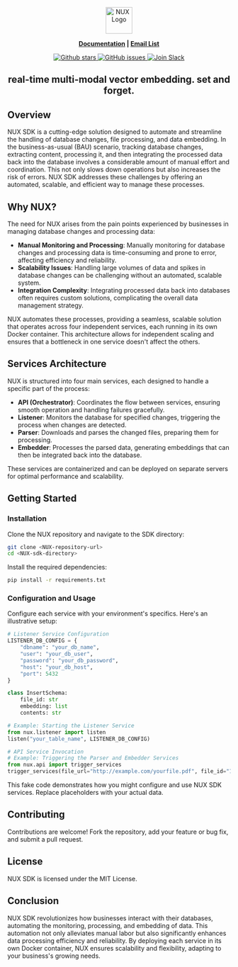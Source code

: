 <p align="center">
  <img height="60" src="https://nux.ai/static/img/brand/nux_logo_dark.png" alt="NUX Logo">
</p>
<p align="center">
<strong><a href="https://docs.nux.ai/">Documentation</a> | <a href="https://www.nux.ai/newsletter-signup/">Email List</a>
</strong>
</p>

<p align="center">
    <a href="https://github.com/nux-ai/server/stargazers">
        <img src="https://img.shields.io/github/stars/nux-ai/server.svg?style=flat&color=yellow" alt="Github stars"/>
    </a>
    <a href="https://github.com/nux-ai/server/issues">
        <img src="https://img.shields.io/github/issues/nux-ai/server.svg?style=flat&color=success" alt="GitHub issues"/>
    </a>
    <a href="https://join.slack.com/t/nuxai/shared_invite/zt-2efp37o7q-FDyH3LFPkeOsc9Vi_Q6ZEA">
        <img src="https://img.shields.io/badge/slack-join-green.svg?logo=slack" alt="Join Slack"/>
    </a>
</p>

<h2 align="center">
    <b>real-time multi-modal vector embedding. set and forget. 
    </b>
</h2>

## Overview

NUX SDK is a cutting-edge solution designed to automate and streamline the handling of database changes, file processing, and data embedding. In the business-as-usual (BAU) scenario, tracking database changes, extracting content, processing it, and then integrating the processed data back into the database involves a considerable amount of manual effort and coordination. This not only slows down operations but also increases the risk of errors. NUX SDK addresses these challenges by offering an automated, scalable, and efficient way to manage these processes.

## Why NUX?

The need for NUX arises from the pain points experienced by businesses in managing database changes and processing data:

- **Manual Monitoring and Processing**: Manually monitoring for database changes and processing data is time-consuming and prone to error, affecting efficiency and reliability.
- **Scalability Issues**: Handling large volumes of data and spikes in database changes can be challenging without an automated, scalable system.
- **Integration Complexity**: Integrating processed data back into databases often requires custom solutions, complicating the overall data management strategy.

NUX automates these processes, providing a seamless, scalable solution that operates across four independent services, each running in its own Docker container. This architecture allows for independent scaling and ensures that a bottleneck in one service doesn't affect the others.

## Services Architecture

NUX is structured into four main services, each designed to handle a specific part of the process:

- **API (Orchestrator)**: Coordinates the flow between services, ensuring smooth operation and handling failures gracefully.
- **Listener**: Monitors the database for specified changes, triggering the process when changes are detected.
- **Parser**: Downloads and parses the changed files, preparing them for processing.
- **Embedder**: Processes the parsed data, generating embeddings that can then be integrated back into the database.

These services are containerized and can be deployed on separate servers for optimal performance and scalability.

## Getting Started

### Installation

Clone the NUX repository and navigate to the SDK directory:

```bash
git clone <NUX-repository-url>
cd <NUX-sdk-directory>
```

Install the required dependencies:

```bash
pip install -r requirements.txt
```

### Configuration and Usage

Configure each service with your environment's specifics. Here's an illustrative setup:

```python
# Listener Service Configuration
LISTENER_DB_CONFIG = {
    "dbname": "your_db_name",
    "user": "your_db_user",
    "password": "your_db_password",
    "host": "your_db_host",
    "port": 5432
}

class InsertSchema:
    file_id: str
    embedding: list
    contents: str

# Example: Starting the Listener Service
from nux.listener import listen
listen("your_table_name", LISTENER_DB_CONFIG)

# API Service Invocation
# Example: Triggering the Parser and Embedder Services
from nux.api import trigger_services
trigger_services(file_url="http://example.com/yourfile.pdf", file_id="1234")
```

This fake code demonstrates how you might configure and use NUX SDK services. Replace placeholders with your actual data.

## Contributing

Contributions are welcome! Fork the repository, add your feature or bug fix, and submit a pull request.

## License

NUX SDK is licensed under the MIT License.

## Conclusion

NUX SDK revolutionizes how businesses interact with their databases, automating the monitoring, processing, and embedding of data. This automation not only alleviates manual labor but also significantly enhances data processing efficiency and reliability. By deploying each service in its own Docker container, NUX ensures scalability and flexibility, adapting to your business's growing needs.